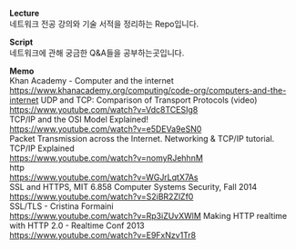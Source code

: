 **Lecture**  
네트워크 전공 강의와 기술 서적을 정리하는 Repo입니다.

**Script**    
네트워크에 관해 궁금한 Q&A들을 공부하는곳입니다.

**Memo**  
Khan Academy - Computer and the internet  
https://www.khanacademy.org/computing/code-org/computers-and-the-internet 
UDP and TCP: Comparison of Transport Protocols (video)  
https://www.youtube.com/watch?v=Vdc8TCESIg8   
TCP/IP and the OSI Model Explained!  
https://www.youtube.com/watch?v=e5DEVa9eSN0  
Packet Transmission across the Internet. Networking & TCP/IP tutorial. TCP/IP Explained  
https://www.youtube.com/watch?v=nomyRJehhnM  
http  
https://www.youtube.com/watch?v=WGJrLqtX7As  
SSL and HTTPS, MIT 6.858 Computer Systems Security, Fall 2014  
https://www.youtube.com/watch?v=S2iBR2ZlZf0  
SSL/TLS - Cristina Formaini  
https://www.youtube.com/watch?v=Rp3iZUvXWlM
Making HTTP realtime with HTTP 2.0 - Realtime Conf 2013  
https://www.youtube.com/watch?v=E9FxNzv1Tr8  
